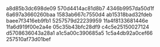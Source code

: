 a8d85b3dc698de09
570d4414ac81d8b7
4346b9957da50d1f
6a697a3660260baa
1583ab667c7550d4
ab15318bad32fdeb
baee7f3416eb9fb1
5257579d22239959
1fa4f8133681446e
1fa6d919f00e2a4e
05c35b43bfc28df9
c4c5e25150027124
d5708636043a28a1
a1c5a00c390685a5
1c5a4db92a0cef66
257510af73d01bef

